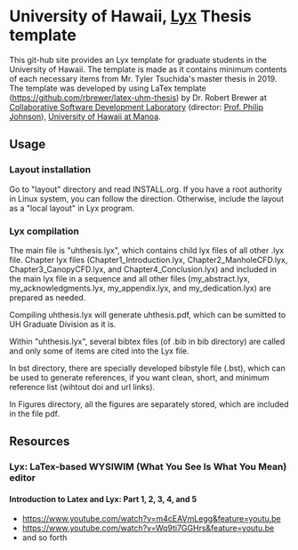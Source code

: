 # University of Hawaii, [Lyx](https://www.lyx.org/) Thesis template

This git-hub site provides an Lyx template for graduate students in the University of Hawaii. 
The template is made as it contains minimum contents of each necessary items from Mr. Tyler Tsuchida's master thesis in 2019.  
The template was developed by using LaTex template (https://github.com/rbrewer/latex-uhm-thesis) by Dr. Robert Brewer at [Collaborative Software Development Laboratory](http://csdl.ics.hawaii.edu/) (director: [Prof. Philip Johnson](http://www.ics.hawaii.edu/people/philip-johnson/)), [University of Hawaii at Manoa](https://manoa.hawaii.edu/). 

## Usage

### Layout installation
Go to "layout" directory and read INSTALL.org.
If you have a root authority in Linux system, you can follow the direction.
Otherwise, include the layout as a "local layout" in Lyx program.


### Lyx compilation
The main file is "uhthesis.lyx", which contains child lyx files of all other .lyx file. 
Chapter lyx files (Chapter1_Introduction.lyx, Chapter2_ManholeCFD.lyx, Chapter3_CanopyCFD.lyx, and Chapter4_Conclusion.lyx) and included in the main lyx file in a sequence and all other files (my_abstract.lyx, my_acknowledgments.lyx, my_appendix.lyx, and my_dedication.lyx) are prepared as needed.

Compiling uhthesis.lyx will generate uhthesis.pdf, which can be sumitted to UH Graduate Division as it is. 

Within "uhthesis.lyx", several bibtex files (of .bib in bib directory) are called and only some of items are cited into the Lyx file. 

In bst directory, there are specially developed bibstyle file (.bst), which can be used to generate references, if you want clean, short, and minimum reference list (wihtout doi and url links). 

In Figures directory, all the figures are separately stored, which are included in the file pdf. 

## Resources
### Lyx: LaTex-based WYSIWIM (What You See Is What You Mean) editor
#### Introduction to Latex and Lyx: Part 1, 2, 3, 4, and 5
- https://www.youtube.com/watch?v=m4cEAVmLegg&feature=youtu.be
- https://www.youtube.com/watch?v=Wq9ti7GGHrs&feature=youtu.be
- and so forth
